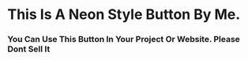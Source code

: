 # This Is A Neon Style Button By Me.
### You Can Use This Button In Your Project Or Website. Please Dont Sell It